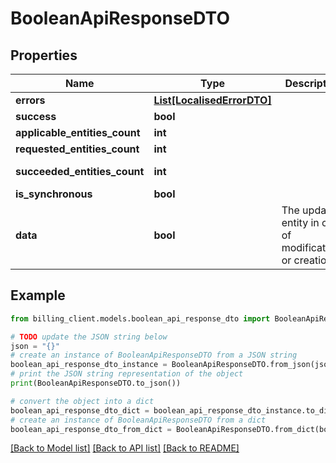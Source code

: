 # BooleanApiResponseDTO


## Properties

Name | Type | Description | Notes
------------ | ------------- | ------------- | -------------
**errors** | [**List[LocalisedErrorDTO]**](LocalisedErrorDTO.md) |  | [optional] 
**success** | **bool** |  | [optional] 
**applicable_entities_count** | **int** |  | [optional] 
**requested_entities_count** | **int** |  | [optional] 
**succeeded_entities_count** | **int** |  | [optional] [readonly] 
**is_synchronous** | **bool** |  | [optional] 
**data** | **bool** | The updated entity in case of modifications or creation | [optional] 

## Example

```python
from billing_client.models.boolean_api_response_dto import BooleanApiResponseDTO

# TODO update the JSON string below
json = "{}"
# create an instance of BooleanApiResponseDTO from a JSON string
boolean_api_response_dto_instance = BooleanApiResponseDTO.from_json(json)
# print the JSON string representation of the object
print(BooleanApiResponseDTO.to_json())

# convert the object into a dict
boolean_api_response_dto_dict = boolean_api_response_dto_instance.to_dict()
# create an instance of BooleanApiResponseDTO from a dict
boolean_api_response_dto_from_dict = BooleanApiResponseDTO.from_dict(boolean_api_response_dto_dict)
```
[[Back to Model list]](../README.md#documentation-for-models) [[Back to API list]](../README.md#documentation-for-api-endpoints) [[Back to README]](../README.md)


